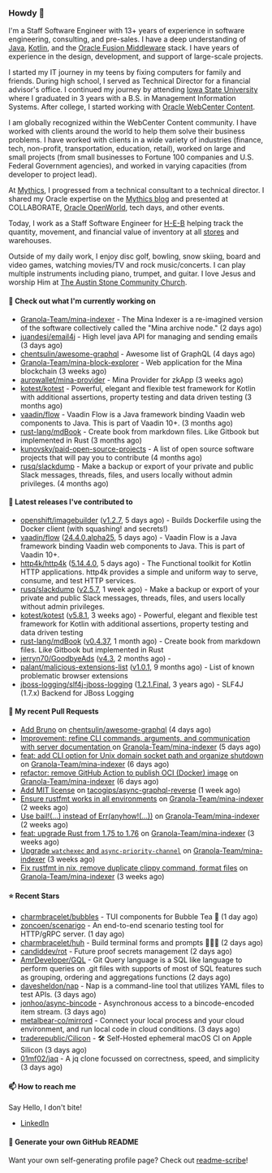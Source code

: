 ### Howdy 👋

I'm a Staff Software Engineer with 13+ years of experience in software engineering, consulting, and pre-sales. I have a deep understanding of [Java](https://www.oracle.com/java/), [Kotlin](https://kotlinlang.org/), and the [Oracle Fusion Middleware](https://www.oracle.com/middleware/) stack. I have years of experience in the design, development, and support of large-scale projects.

I started my IT journey in my teens by fixing computers for family and friends. During high school, I served as Technical Director for a financial advisor's office. I continued my journey by attending [Iowa State University](https://www.iastate.edu/) where I graduated in 3 years with a B.S. in Management Information Systems. After college, I started working with [Oracle WebCenter Content](https://docs.oracle.com/en/middleware/webcenter/content/12.2.1.4/).

I am globally recognized within the WebCenter Content community. I have worked with clients around the world to help them solve their business problems. I have worked with clients in a wide variety of industries (finance, tech, non-profit, transportation, education, retail), worked on large and small projects (from small businesses to Fortune 100 companies and U.S. Federal Government agencies), and worked in varying capacities (from developer to project lead).

At [Mythics](https://www.mythics.com/), I progressed from a technical consultant to a technical director. I shared my Oracle expertise on the [Mythics blog](https://mythics.com/blog/) and presented at COLLABORATE, [Oracle OpenWorld](https://www.oracle.com/cloudworld/), tech days, and other events.

Today, I work as a Staff Software Engineer for [H-E-B](https://digital.heb.com/) helping track the quantity, movement, and financial value of inventory at all [stores](https://heb.com/store-locations) and warehouses.

Outside of my daily work, I enjoy disc golf, bowling, snow skiing, board and video games, watching movies/TV and rock music/concerts. I can play multiple instruments including piano, trumpet, and guitar. I love Jesus and worship Him at [The Austin Stone Community Church](https://austinstone.org/).

#### 👷 Check out what I'm currently working on

- [Granola-Team/mina-indexer](https://github.com/Granola-Team/mina-indexer) - The Mina Indexer is a re-imagined version of the software collectively called the &#34;Mina archive node.&#34; (2 days ago)
- [juandesi/email4j](https://github.com/juandesi/email4j) - High level java API for managing and sending emails (3 days ago)
- [chentsulin/awesome-graphql](https://github.com/chentsulin/awesome-graphql) - Awesome list of GraphQL (4 days ago)
- [Granola-Team/mina-block-explorer](https://github.com/Granola-Team/mina-block-explorer) - Web application for the Mina blockchain (3 weeks ago)
- [aurowallet/mina-provider](https://github.com/aurowallet/mina-provider) - Mina Provider for zkApp (3 weeks ago)
- [kotest/kotest](https://github.com/kotest/kotest) - Powerful, elegant and flexible test framework for Kotlin with additional assertions, property testing and data driven testing (3 months ago)
- [vaadin/flow](https://github.com/vaadin/flow) - Vaadin Flow is a Java framework binding Vaadin web components to Java. This is part of Vaadin 10&#43;. (3 months ago)
- [rust-lang/mdBook](https://github.com/rust-lang/mdBook) - Create book from markdown files. Like Gitbook but implemented in Rust (3 months ago)
- [kunovsky/paid-open-source-projects](https://github.com/kunovsky/paid-open-source-projects) - A list of open source software projects that will pay you to contribute  (4 months ago)
- [rusq/slackdump](https://github.com/rusq/slackdump) - Make a backup or export of your private and public Slack messages, threads, files, and users locally without admin privileges. (4 months ago)

#### 🔭 Latest releases I've contributed to

- [openshift/imagebuilder](https://github.com/openshift/imagebuilder) ([v1.2.7](https://github.com/openshift/imagebuilder/releases/tag/v1.2.7), 5 days ago) - Builds Dockerfile using the Docker client (with squashing! and secrets!)
- [vaadin/flow](https://github.com/vaadin/flow) ([24.4.0.alpha25](https://github.com/vaadin/flow/releases/tag/24.4.0.alpha25), 5 days ago) - Vaadin Flow is a Java framework binding Vaadin web components to Java. This is part of Vaadin 10&#43;.
- [http4k/http4k](https://github.com/http4k/http4k) ([5.14.4.0](https://github.com/http4k/http4k/releases/tag/5.14.4.0), 5 days ago) - The Functional toolkit for Kotlin HTTP applications. http4k provides a simple and uniform way to serve, consume, and test HTTP services.
- [rusq/slackdump](https://github.com/rusq/slackdump) ([v2.5.7](https://github.com/rusq/slackdump/releases/tag/v2.5.7), 1 week ago) - Make a backup or export of your private and public Slack messages, threads, files, and users locally without admin privileges.
- [kotest/kotest](https://github.com/kotest/kotest) ([v5.8.1](https://github.com/kotest/kotest/releases/tag/v5.8.1), 3 weeks ago) - Powerful, elegant and flexible test framework for Kotlin with additional assertions, property testing and data driven testing
- [rust-lang/mdBook](https://github.com/rust-lang/mdBook) ([v0.4.37](https://github.com/rust-lang/mdBook/releases/tag/v0.4.37), 1 month ago) - Create book from markdown files. Like Gitbook but implemented in Rust
- [jerryn70/GoodbyeAds](https://github.com/jerryn70/GoodbyeAds) ([v4.3](https://github.com/jerryn70/GoodbyeAds/releases/tag/v4.3), 2 months ago) - 
- [palant/malicious-extensions-list](https://github.com/palant/malicious-extensions-list) ([v1.0.1](https://github.com/palant/malicious-extensions-list/releases/tag/v1.0.1), 9 months ago) - List of known problematic browser extensions
- [jboss-logging/slf4j-jboss-logging](https://github.com/jboss-logging/slf4j-jboss-logging) ([1.2.1.Final](https://github.com/jboss-logging/slf4j-jboss-logging/releases/tag/1.2.1.Final), 3 years ago) - SLF4J (1.7.x) Backend for JBoss Logging

#### 🔨 My recent Pull Requests

- [Add Bruno](https://github.com/chentsulin/awesome-graphql/pull/751) on [chentsulin/awesome-graphql](https://github.com/chentsulin/awesome-graphql) (4 days ago)
- [Improvement: refine CLI commands, arguments, and communication with server documentation ](https://github.com/Granola-Team/mina-indexer/pull/681) on [Granola-Team/mina-indexer](https://github.com/Granola-Team/mina-indexer) (5 days ago)
- [feat: add CLI option for Unix domain socket path and organize shutdown](https://github.com/Granola-Team/mina-indexer/pull/672) on [Granola-Team/mina-indexer](https://github.com/Granola-Team/mina-indexer) (6 days ago)
- [refactor: remove GitHub Action to publish OCI (Docker) image](https://github.com/Granola-Team/mina-indexer/pull/671) on [Granola-Team/mina-indexer](https://github.com/Granola-Team/mina-indexer) (6 days ago)
- [Add MIT license](https://github.com/tacogips/async-graphql-reverse/pull/30) on [tacogips/async-graphql-reverse](https://github.com/tacogips/async-graphql-reverse) (1 week ago)
- [Ensure rustfmt works in all environments](https://github.com/Granola-Team/mina-indexer/pull/600) on [Granola-Team/mina-indexer](https://github.com/Granola-Team/mina-indexer) (2 weeks ago)
- [Use bail!(...) instead of Err(anyhow!(...))](https://github.com/Granola-Team/mina-indexer/pull/585) on [Granola-Team/mina-indexer](https://github.com/Granola-Team/mina-indexer) (2 weeks ago)
- [feat: upgrade Rust from 1.75 to 1.76](https://github.com/Granola-Team/mina-indexer/pull/584) on [Granola-Team/mina-indexer](https://github.com/Granola-Team/mina-indexer) (3 weeks ago)
- [Upgrade `watchexec` and `async-priority-channel`](https://github.com/Granola-Team/mina-indexer/pull/552) on [Granola-Team/mina-indexer](https://github.com/Granola-Team/mina-indexer) (3 weeks ago)
- [Fix rustfmt in nix, remove duplicate clippy command, format files](https://github.com/Granola-Team/mina-indexer/pull/540) on [Granola-Team/mina-indexer](https://github.com/Granola-Team/mina-indexer) (3 weeks ago)

#### ⭐ Recent Stars

- [charmbracelet/bubbles](https://github.com/charmbracelet/bubbles) - TUI components for Bubble Tea 🫧 (1 day ago)
- [zoncoen/scenarigo](https://github.com/zoncoen/scenarigo) - An end-to-end scenario testing tool for HTTP/gRPC server. (1 day ago)
- [charmbracelet/huh](https://github.com/charmbracelet/huh) - Build terminal forms and prompts 🤷🏻‍♀️ (2 days ago)
- [candiddev/rot](https://github.com/candiddev/rot) - Future proof secrets management (2 days ago)
- [AmrDeveloper/GQL](https://github.com/AmrDeveloper/GQL) -  Git Query language is a SQL like language to perform queries on .git files with supports of most of SQL features such as grouping, ordering and aggregations functions (2 days ago)
- [davesheldon/nap](https://github.com/davesheldon/nap) - Nap is a command-line tool that utilizes YAML files to test APIs. (3 days ago)
- [jonhoo/async-bincode](https://github.com/jonhoo/async-bincode) - Asynchronous access to a bincode-encoded item stream. (3 days ago)
- [metalbear-co/mirrord](https://github.com/metalbear-co/mirrord) - Connect your local process and your cloud environment, and run local code in cloud conditions. (3 days ago)
- [traderepublic/Cilicon](https://github.com/traderepublic/Cilicon) - 🛠️ Self-Hosted ephemeral macOS CI on Apple Silicon (3 days ago)
- [01mf02/jaq](https://github.com/01mf02/jaq) - A jq clone focussed on correctness, speed, and simplicity (3 days ago)

#### 📫 How to reach me

Say Hello, I don't bite!

- [LinkedIn](https://www.linkedin.com/in/jonathanhult/)

#### 📖 Generate your own GitHub README

Want your own self-generating profile page? Check out [readme-scribe](https://github.com/muesli/readme-scribe)!
